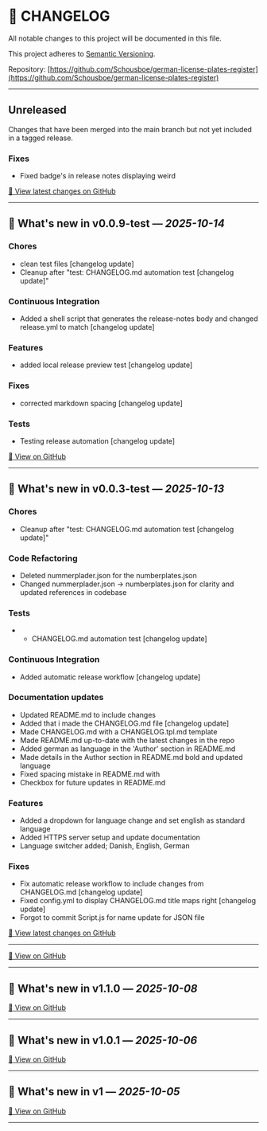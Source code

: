 # 📝 CHANGELOG

All notable changes to this project will be documented in this file.

This project adheres to [Semantic Versioning](https://semver.org/spec/v2.0.0.html).

Repository: [https://github.com/Schousboe/german-license-plates-register](https://github.com/Schousboe/german-license-plates-register)

---


##  Unreleased

Changes that have been merged into the main branch but not yet included in a tagged release.

### Fixes
- Fixed badge's in release notes displaying weird





[🔗 View latest changes on GitHub](https://github.com/Schousboe/german-license-plates-register/compare/v0.0.9-test...HEAD)

---



## 🚀 What's new in **v0.0.9-test** — _2025-10-14_

### Chores
- clean test files [changelog update]
- Cleanup after "test: CHANGELOG.md automation test [changelog update]"

### Continuous Integration
- Added a shell script that generates the release-notes body and changed release.yml to match [changelog update]

### Features
- added local release preview test [changelog update]

### Fixes
- corrected markdown spacing [changelog update]

### Tests
- Testing release automation [changelog update]













[🔗 View on GitHub](https://github.com/Schousboe/german-license-plates-register/releases/tag/v0.0.9-test)

---

## 🚀 What's new in **v0.0.3-test** — _2025-10-13_

### Chores
- Cleanup after "test: CHANGELOG.md automation test [changelog update]"

### Code Refactoring
- Deleted nummerplader.json for the numberplates.json
- Changed nummerplader.json -> numberplates.json for clarity and updated references in codebase

### Tests
- - CHANGELOG.md automation test [changelog update]


### Continuous Integration
- Added automatic release workflow [changelog update]

### Documentation updates
- Updated README.md to include changes
- Added that i made the CHANGELOG.md file [changelog update]
- Made CHANGELOG.md with a CHANGELOG.tpl.md template
- Made README.md up-to-date with the latest changes in the repo
- Added german as language in the 'Author' section in README.md
- Made details in the Author section in README.md bold and updated language
- Fixed spacing mistake in README.md with <br/>
- Checkbox for future updates in README.md

### Features
- Added a dropdown  for language change and set english as standard language
- Added HTTPS server setup and update documentation
- Language switcher added; Danish, English, German

### Fixes
- Fix automatic release workflow to include changes from CHANGELOG.md [changelog update]
- Fixed config.yml to display CHANGELOG.md title maps right [changelog update]
- Forgot to commit Script.js for name update for JSON file



[🔗 View latest changes on GitHub](https://github.com/Schousboe/german-license-plates-register/compare/v0.0.3-test...HEAD)

---


























[🔗 View on GitHub](https://github.com/Schousboe/german-license-plates-register/releases/tag/v0.0.3-test)

---

## 🚀 What's new in **v1.1.0** — _2025-10-08_



[🔗 View on GitHub](https://github.com/Schousboe/german-license-plates-register/releases/tag/v1.1.0)

---

## 🚀 What's new in **v1.0.1** — _2025-10-06_



[🔗 View on GitHub](https://github.com/Schousboe/german-license-plates-register/releases/tag/v1.0.1)

---

## 🚀 What's new in **v1** — _2025-10-05_



[🔗 View on GitHub](https://github.com/Schousboe/german-license-plates-register/releases/tag/v1)

---

